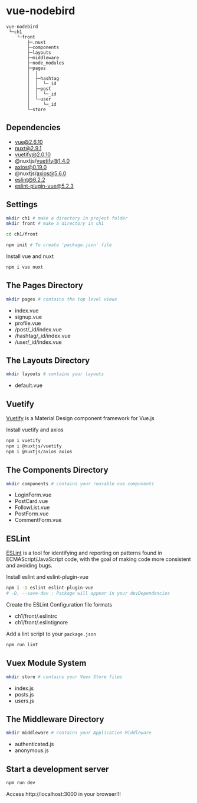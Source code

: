 # vue-nodebird
```
vue-nodebird
 └─ch1
    └─front 
        ├─.nuxt
        ├─components    
        ├─layouts    
        ├─middleware    
        ├─node_modules          
        ├─pages
        │  │  
        │  ├─hashtag
        │  │  └─_id         
        │  ├─post
        │  │  └─_id         
        │  └─user
        │     └─_id 
        └─store
```

## Dependencies
* vue@2.6.10
* nuxt@2.9.1
* vuetify@2.0.10
* @nuxtjs/vuetify@1.4.0
* axios@0.19.0
* @nuxtjs/axios@5.6.0
* eslint@6.2.2
* eslint-plugin-vue@5.2.3

## Settings
```bash
mkdir ch1 # make a directory in project folder
mkdir front # make a directory in ch1
```

```bash
cd ch1/front

npm init # To create 'package.json' file 
```

Install vue and nuxt
```bash
npm i vue nuxt
```

## The Pages Directory
```bash
mkdir pages # contains the top level views
```

* index.vue
* signup.vue
* profile.vue
* /post/_id/index.vue
* /hashtag/_id/index.vue
* /user/_id/index.vue

## The Layouts Directory
```bash
mkdir layouts # contains your layouts
```

* default.vue

## Vuetify
[Vuetify](https://vuetifyjs.com/ko/) is a Material Design component framework for Vue.js

Install vuetify and axios 
```bash
npm i vuetify
npm i @nuxtjs/vuetify
npm i @nuxtjs/axios axios
```

## The Components Directory
```bash
mkdir components # contains your reusable vue components
```
* LoginForm.vue
* PostCard.vue
* FollowList.vue
* PostForm.vue
* CommentForm.vue

## ESLint
[ESLint](https://eslint.org/) is a tool for identifying and reporting on patterns found in ECMAScript/JavaScript code, with the goal of making code more consistent and avoiding bugs. 

Install eslint and eslint-plugin-vue
```bash
npm i -D eslint eslint-plugin-vue 
# -D, --save-dev : Package will appear in your devDependencies
```

Create the ESLint Configuration file formats
* ch1/front/.eslintrc
* ch1/front/.eslintignore 
  
Add a lint script to your ```package.json```
```bash
npm run lint
```

## Vuex Module System
```bash
mkdir store # contains your Vuex Store files
```

* index.js
* posts.js
* users.js

## The Middleware Directory
```bash
mkdir middleware # contains your Application Middleware
```

* authenticated.js
* anonymous.js

## Start a development server
```bash
npm run dev
```

Access http://localhost:3000 in your browser!!!